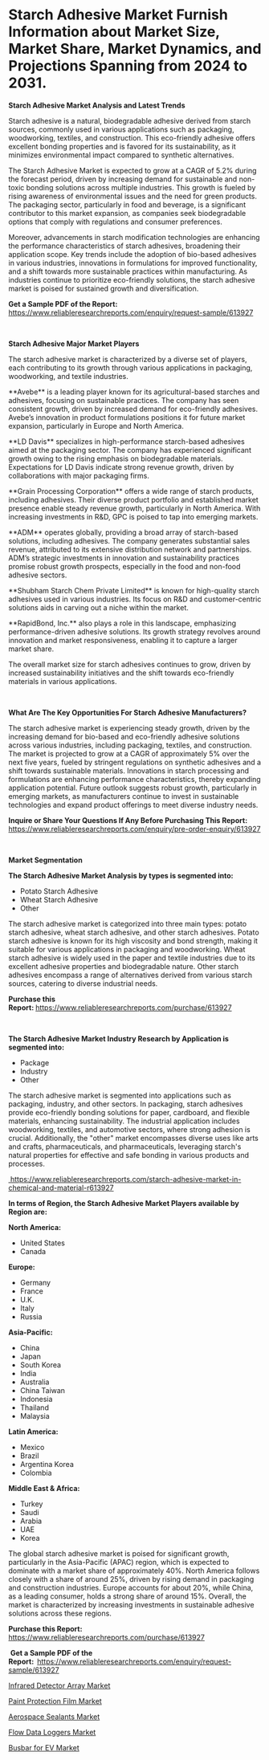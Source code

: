 <p><h1>Starch Adhesive Market Furnish Information about Market Size, Market Share, Market Dynamics, and Projections Spanning from 2024 to 2031.</h1></p><p><strong>Starch Adhesive Market Analysis and Latest Trends</strong></p>
<p><p>Starch adhesive is a natural, biodegradable adhesive derived from starch sources, commonly used in various applications such as packaging, woodworking, textiles, and construction. This eco-friendly adhesive offers excellent bonding properties and is favored for its sustainability, as it minimizes environmental impact compared to synthetic alternatives. </p><p>The Starch Adhesive Market is expected to grow at a CAGR of 5.2% during the forecast period, driven by increasing demand for sustainable and non-toxic bonding solutions across multiple industries. This growth is fueled by rising awareness of environmental issues and the need for green products. The packaging sector, particularly in food and beverage, is a significant contributor to this market expansion, as companies seek biodegradable options that comply with regulations and consumer preferences. </p><p>Moreover, advancements in starch modification technologies are enhancing the performance characteristics of starch adhesives, broadening their application scope. Key trends include the adoption of bio-based adhesives in various industries, innovations in formulations for improved functionality, and a shift towards more sustainable practices within manufacturing. As industries continue to prioritize eco-friendly solutions, the starch adhesive market is poised for sustained growth and diversification.</p></p>
<p><strong>Get a Sample PDF of the Report:&nbsp;</strong> <a href="https://www.reliableresearchreports.com/enquiry/request-sample/613927?utm_campaign=7&utm_medium=2&utm_source=Github&utm_content=ia&utm_term=03102024&utm_id=starch-adhesive">https://www.reliableresearchreports.com/enquiry/request-sample/613927</a></p>
<p>&nbsp;</p>
<p><strong>Starch Adhesive Major Market Players</strong></p>
<p><p>The starch adhesive market is characterized by a diverse set of players, each contributing to its growth through various applications in packaging, woodworking, and textile industries.</p><p>**Avebe** is a leading player known for its agricultural-based starches and adhesives, focusing on sustainable practices. The company has seen consistent growth, driven by increased demand for eco-friendly adhesives. Avebe’s innovation in product formulations positions it for future market expansion, particularly in Europe and North America.</p><p>**LD Davis** specializes in high-performance starch-based adhesives aimed at the packaging sector. The company has experienced significant growth owing to the rising emphasis on biodegradable materials. Expectations for LD Davis indicate strong revenue growth, driven by collaborations with major packaging firms.</p><p>**Grain Processing Corporation** offers a wide range of starch products, including adhesives. Their diverse product portfolio and established market presence enable steady revenue growth, particularly in North America. With increasing investments in R&D, GPC is poised to tap into emerging markets.</p><p>**ADM** operates globally, providing a broad array of starch-based solutions, including adhesives. The company generates substantial sales revenue, attributed to its extensive distribution network and partnerships. ADM’s strategic investments in innovation and sustainability practices promise robust growth prospects, especially in the food and non-food adhesive sectors.</p><p>**Shubham Starch Chem Private Limited** is known for high-quality starch adhesives used in various industries. Its focus on R&D and customer-centric solutions aids in carving out a niche within the market. </p><p>**RapidBond, Inc.** also plays a role in this landscape, emphasizing performance-driven adhesive solutions. Its growth strategy revolves around innovation and market responsiveness, enabling it to capture a larger market share.</p><p>The overall market size for starch adhesives continues to grow, driven by increased sustainability initiatives and the shift towards eco-friendly materials in various applications.</p></p>
<p>&nbsp;</p>
<p><strong>What Are The Key Opportunities For Starch Adhesive Manufacturers?</strong></p>
<p><p>The starch adhesive market is experiencing steady growth, driven by the increasing demand for bio-based and eco-friendly adhesive solutions across various industries, including packaging, textiles, and construction. The market is projected to grow at a CAGR of approximately 5% over the next five years, fueled by stringent regulations on synthetic adhesives and a shift towards sustainable materials. Innovations in starch processing and formulations are enhancing performance characteristics, thereby expanding application potential. Future outlook suggests robust growth, particularly in emerging markets, as manufacturers continue to invest in sustainable technologies and expand product offerings to meet diverse industry needs.</p></p>
<p><strong>Inquire or Share Your Questions If Any Before Purchasing This Report:</strong> <a href="https://www.reliableresearchreports.com/enquiry/pre-order-enquiry/613927?utm_campaign=7&utm_medium=2&utm_source=Github&utm_content=ia&utm_term=03102024&utm_id=starch-adhesive">https://www.reliableresearchreports.com/enquiry/pre-order-enquiry/613927</a></p>
<p>&nbsp;</p>
<p><strong>Market Segmentation</strong></p>
<p><strong>The Starch Adhesive Market Analysis by types is segmented into:</strong></p>
<p><ul><li>Potato Starch Adhesive</li><li>Wheat Starch Adhesive</li><li>Other</li></ul></p>
<p><p>The starch adhesive market is categorized into three main types: potato starch adhesive, wheat starch adhesive, and other starch adhesives. Potato starch adhesive is known for its high viscosity and bond strength, making it suitable for various applications in packaging and woodworking. Wheat starch adhesive is widely used in the paper and textile industries due to its excellent adhesive properties and biodegradable nature. Other starch adhesives encompass a range of alternatives derived from various starch sources, catering to diverse industrial needs.</p></p>
<p><strong>Purchase this Report:&nbsp;</strong><a href="https://www.reliableresearchreports.com/purchase/613927?utm_campaign=7&utm_medium=2&utm_source=Github&utm_content=ia&utm_term=03102024&utm_id=starch-adhesive">https://www.reliableresearchreports.com/purchase/613927</a></p>
<p>&nbsp;</p>
<p><strong>The Starch Adhesive Market Industry Research by Application is segmented into:</strong></p>
<p><ul><li>Package</li><li>Industry</li><li>Other</li></ul></p>
<p><p>The starch adhesive market is segmented into applications such as packaging, industry, and other sectors. In packaging, starch adhesives provide eco-friendly bonding solutions for paper, cardboard, and flexible materials, enhancing sustainability. The industrial application includes woodworking, textiles, and automotive sectors, where strong adhesion is crucial. Additionally, the "other" market encompasses diverse uses like arts and crafts, pharmaceuticals, and pharmaceuticals, leveraging starch's natural properties for effective and safe bonding in various products and processes.</p></p>
<p><a href="https://www.reliableresearchreports.com/starch-adhesive-market-in-chemical-and-material-r613927?utm_campaign=7&utm_medium=2&utm_source=Github&utm_content=ia&utm_term=03102024&utm_id=starch-adhesive">&nbsp;https://www.reliableresearchreports.com/starch-adhesive-market-in-chemical-and-material-r613927</a></p>
<p><strong>In terms of Region, the Starch Adhesive Market Players available by Region are:</strong></p>
<p>
    <p> <strong> North America: </strong>
        <ul>
            <li>United States</li>
            <li>Canada</li>
        </ul>
        </p> 
    <p> <strong> Europe: </strong>
        <ul>
            <li>Germany</li>
            <li>France</li>
            <li>U.K.</li>
            <li>Italy</li>
            <li>Russia</li>
        </ul>
        </p> 
    <p> <strong> Asia-Pacific: </strong>
        <ul>
            <li>China</li>
            <li>Japan</li>
            <li>South Korea</li>
            <li>India</li>
            <li>Australia</li>
            <li>China Taiwan</li>
            <li>Indonesia</li>
            <li>Thailand</li>
            <li>Malaysia</li>
        </ul>
        </p> 
    <p> <strong> Latin America: </strong>
        <ul>
            <li>Mexico</li>
            <li>Brazil</li>
            <li>Argentina Korea</li>
            <li>Colombia</li>
        </ul>
        </p> 
    <p> <strong> Middle East & Africa: </strong>
        <ul>
            <li>Turkey</li>
            <li>Saudi</li>
            <li>Arabia</li>
            <li>UAE</li>
            <li>Korea</li>
        </ul>
    </p>
    </p>
<p><p>The global starch adhesive market is poised for significant growth, particularly in the Asia-Pacific (APAC) region, which is expected to dominate with a market share of approximately 40%. North America follows closely with a share of around 25%, driven by rising demand in packaging and construction industries. Europe accounts for about 20%, while China, as a leading consumer, holds a strong share of around 15%. Overall, the market is characterized by increasing investments in sustainable adhesive solutions across these regions.</p></p>
<p><strong>Purchase this Report: </strong><a href="https://www.reliableresearchreports.com/purchase/613927?utm_campaign=7&utm_medium=2&utm_source=Github&utm_content=ia&utm_term=03102024&utm_id=starch-adhesive">https://www.reliableresearchreports.com/purchase/613927</a></p>
<p>&nbsp;<strong>Get a Sample PDF of the Report:&nbsp;&nbsp;</strong><a href="https://www.reliableresearchreports.com/enquiry/request-sample/613927?utm_campaign=7&utm_medium=2&utm_source=Github&utm_content=ia&utm_term=03102024&utm_id=starch-adhesive">https://www.reliableresearchreports.com/enquiry/request-sample/613927</a></p>
<p><strong></strong></p>
<p><p><a href="https://www.linkedin.com/pulse/infrared-detector-array-industry-analysis-report-its-market-p4mze?utm_campaign=7&utm_medium=2&utm_source=Github&utm_content=ia&utm_term=03102024&utm_id=starch-adhesive">Infrared Detector Array Market</a></p><p><a href="https://medium.com/@albanaduro1995/regional-adaptations-in-the-global-paint-protection-film-market-trends-and-overview-2024-2031-3ae15a6c7848?postPublishedType=repub&utm_campaign=7&utm_medium=2&utm_source=Github&utm_content=ia&utm_term=03102024&utm_id=starch-adhesive">Paint Protection Film Market</a></p><p><a href="https://medium.com/@albanaduro1995/future-trends-in-global-aerospace-sealants-market-market-insights-and-analysis-from-2024-to-2031-28181f8f7f1b?utm_campaign=7&utm_medium=2&utm_source=Github&utm_content=ia&utm_term=03102024&utm_id=starch-adhesive">Aerospace Sealants Market</a></p><p><a href="https://www.linkedin.com/pulse/global-flow-data-loggers-industry-analysis-share-growth-trends-qteve?trackingId=SAccmudOTJeHwlVOJW4%2BAw%3D%3D&utm_campaign=7&utm_medium=2&utm_source=Github&utm_content=ia&utm_term=03102024&utm_id=starch-adhesive">Flow Data Loggers Market</a></p><p><a href="https://github.com/NargisHussain432/Market-Research-Report-List-1/blob/main/busbar-for-ev-market.md?utm_campaign=7&utm_medium=2&utm_source=Github&utm_content=ia&utm_term=03102024&utm_id=starch-adhesive">Busbar for EV Market</a></p></p>
